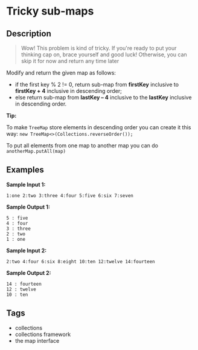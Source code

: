 # Tricky sub-maps

## Description
> Wow! This problem is kind of tricky. If you're ready to put your thinking cap on, brace yourself and good luck! Otherwise, you can skip it for now and return any time later

Modify and return the given map as follows:

- if the first key % 2 != 0, return sub-map from **firstKey** inclusive to **firstKey + 4** inclusive in descending order;
- else return sub-map from **lastKey – 4** inclusive to the **lastKey** inclusive in descending order.

**Tip:**

To make `TreeMap` store elements in descending order you can create it this way: `new TreeMap<>(Collections.reverseOrder());`

To put all elements from one map to another map you can do `anotherMap.putAll(map)`

## Examples
**Sample Input 1:**
```console
1:one 2:two 3:three 4:four 5:five 6:six 7:seven
```

**Sample Output 1:**
```console
5 : five
4 : four
3 : three
2 : two
1 : one
```

**Sample Input 2:**
```console
2:two 4:four 6:six 8:eight 10:ten 12:twelve 14:fourteen
```

**Sample Output 2:**
```console
14 : fourteen
12 : twelve
10 : ten
```

## Tags
- collections
- collections framework
- the map interface